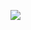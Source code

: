 ![](https://cdn.nlark.com/yuque/0/2023/jpeg/22793969/1688888254314-dc632133-79af-4a5b-9d10-4b21b9a6d4d3.jpeg)
